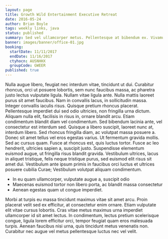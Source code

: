 ```yaml
---
layout: page
title: Growth Wild Entertainment Executive Retreat
date: 2016-05-24
author: Brian Boyle
tags: weekly links, java
status: published
summary: Sed vel ullamcorper metus. Pellentesque at bibendum ex. Vivamus.
banner: images/banner/office-01.jpg
booking:
  startDate: 11/11/2017
  endDate: 11/16/2017
  ctyhocn: AUSNHHX
  groupCode: GWEER
published: true
---
```

Nulla augue libero, feugiat nec interdum vitae, tincidunt ut dui. Curabitur rhoncus, orci ut posuere lobortis, sem nunc faucibus massa, ac pharetra justo lectus vulputate ligula. Nullam vitae ligula ante. Nulla mattis laoreet purus sit amet faucibus. Nam in convallis lacus, in sollicitudin massa. Integer convallis iaculis risus. Quisque pretium rhoncus placerat. Pellentesque imperdiet dui sed odio ultricies, non fringilla urna dictum. Aliquam nulla elit, facilisis in risus in, ornare blandit arcu. Etiam condimentum blandit diam vel condimentum. Sed bibendum lacinia ante, vel consectetur est interdum sed.
Quisque a libero suscipit, laoreet nunc at, interdum libero. Sed rhoncus fringilla diam, ac volutpat massa posuere a. Donec sit amet tellus vel eros egestas varius. Ut fermentum gravida mollis. Sed ac cursus quam. Fusce at rhoncus est, quis luctus tortor. Fusce ac leo hendrerit, ultricies sapien a, suscipit justo. Suspendisse elementum euismod augue, ut fringilla risus blandit gravida. Vestibulum ultrices, lacus in aliquet tristique, felis neque tristique purus, sed euismod elit risus sit amet dui. Vestibulum ante ipsum primis in faucibus orci luctus et ultrices posuere cubilia Curae; Vestibulum volutpat aliquam condimentum.

* In eu quam ullamcorper, vulputate augue a, suscipit odio
* Maecenas euismod tortor non libero porta, ac blandit massa consectetur
* Aenean egestas quam ut congue imperdiet.

Morbi at turpis eu massa tincidunt maximus vitae sit amet arcu. Proin placerat velit sed ex efficitur, at consectetur enim ornare. Etiam vulputate elit vitae cursus lobortis. Cras vitae metus maximus urna imperdiet ullamcorper id sit amet lectus. In condimentum, lectus pretium scelerisque congue, ligula lorem efficitur orci, tempor feugiat quam eros malesuada turpis. Aenean faucibus nisi urna, quis tincidunt metus venenatis non. Curabitur nec augue vel metus pellentesque luctus nec vel velit.
